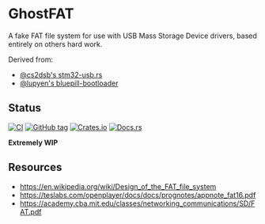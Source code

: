 # GhostFAT

A fake FAT file system for use with USB Mass Storage Device drivers, based entirely on others hard work.


Derived from:
- [@cs2dsb's stm32-usb.rs](https://github.com/cs2dsb/stm32-usb.rs/blob/master/firmware/usb_bootloader/src/ghost_fat.rs)
- [@lupyen's bluepill-bootloader](https://github.com/lupyuen/bluepill-bootloader/blob/master/src/ghostfat.c)


## Status

[![CI](https://github.com/ryankurte/ghostfat/actions/workflows/ci.yml/badge.svg)](https://github.com/ryankurte/ghostfat/actions/workflows/ci.yml)
[![GitHub tag](https://img.shields.io/github/tag/ryankurte/ghostfat.svg)](https://github.com/ryankurte/ghostfat)
[![Crates.io](https://img.shields.io/crates/v/ghostfat.svg)](https://crates.io/crates/ghostfat)
[![Docs.rs](https://docs.rs/ghostfat/badge.svg)](https://docs.rs/ghostfat)

**Extremely WIP**
## Resources

- https://en.wikipedia.org/wiki/Design_of_the_FAT_file_system
- https://teslabs.com/openplayer/docs/docs/prognotes/appnote_fat16.pdf
- https://academy.cba.mit.edu/classes/networking_communications/SD/FAT.pdf